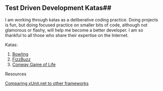 ## Test Driven Development Katas##

I am working through katas as a deliberative coding practice. Doing projects is fun, but doing focused practice on smaller bits of code, although not glamorous or flashy, will help me become a better developer. I am so thankful to all those who share their expertise on the Internet. 

Katas:

1. [Bowling](http://codingdojo.org/cgi-bin/index.pl?KataBowling)
2. [FizzBuzz](http://codingdojo.org/cgi-bin/index.pl?KataFizzBuzz) 
3. [Conway Game of Life](https://jeremybytes.blogspot.com/) 


Resources

[Comparing xUnit.net to other frameworks](http://xunit.github.io/docs/comparisons.html)


  